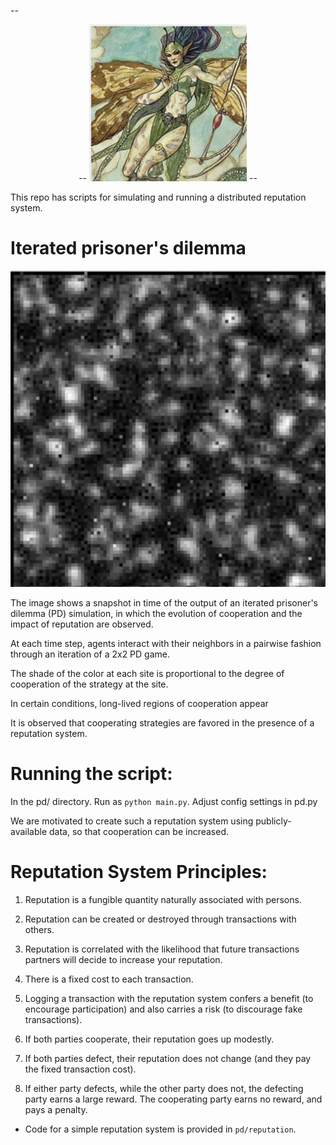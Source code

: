 -- <p align="center">
--  <img src="images/faerie_small.png" />
-- </p>

This repo has scripts for simulating and running a distributed reputation system.


# Iterated prisoner's dilemma
![alt text](images/mixed1.png)

The image shows a snapshot in time of the output of an iterated prisoner's dilemma (PD) simulation, in which the evolution of cooperation and the impact of reputation are observed.

At each time step, agents interact with their neighbors in a pairwise fashion through an iteration of a 2x2 PD game.

The shade of the color at each site is proportional to the degree of cooperation of the strategy at the site.

In certain conditions, long-lived regions of cooperation appear

It is observed that cooperating strategies are favored in the presence of a reputation system.

# Running the script:
In the pd/ directory. Run as `python main.py`. Adjust config settings in pd.py



We are motivated to create such a reputation system using publicly-available data, so that cooperation can be increased.

# Reputation System Principles:
1. Reputation is a fungible quantity naturally associated with persons.

2. Reputation can be created or destroyed through transactions with others.

3. Reputation is correlated with the likelihood that future transactions partners will decide to increase your reputation.

4. There is a fixed cost to each transaction.

5. Logging a transaction with the reputation system confers a benefit (to encourage participation) and also carries a risk (to discourage fake transactions).

6. If both parties cooperate, their reputation goes up modestly.
7. If both parties defect, their reputation does not change (and they pay the fixed transaction cost).
8. If either party defects, while the other party does not, the defecting party earns a large reward. The cooperating party earns no reward, and pays a penalty.

* Code for a simple reputation system is provided in `pd/reputation`.
